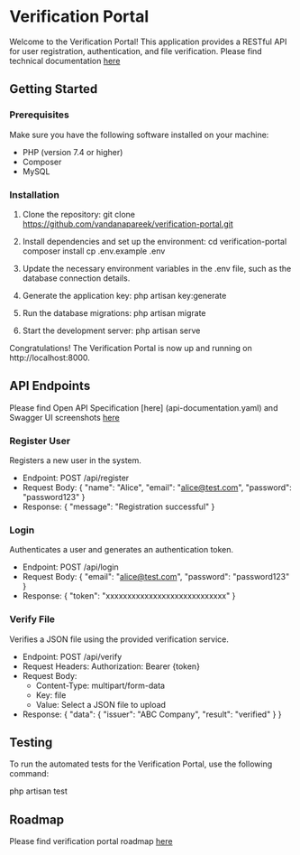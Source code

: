 # Verification Portal

Welcome to the Verification Portal! This application provides a RESTful API for user registration, authentication, and file verification.
Please find technical documentation [here](https://docs.google.com/document/d/1m_Ue6fJlOkVThO_cF8Pm-3E52goKy4JdTLra3uhvdI4/edit?usp=sharing)

## Getting Started

### Prerequisites

Make sure you have the following software installed on your machine:

- PHP (version 7.4 or higher)
- Composer
- MySQL

### Installation

1. Clone the repository:
   git clone https://github.com/vandanapareek/verification-portal.git

2. Install dependencies and set up the environment:
   cd verification-portal
   composer install
   cp .env.example .env

3. Update the necessary environment variables in the .env file, such as the database connection details.

4. Generate the application key:
   php artisan key:generate

5. Run the database migrations:
   php artisan migrate

6. Start the development server:
   php artisan serve

Congratulations! The Verification Portal is now up and running on http://localhost:8000.

## API Endpoints
Please find Open API Specification [here] (api-documentation.yaml) and Swagger UI screenshots [here](Swagger)

### Register User

Registers a new user in the system.

- Endpoint: POST /api/register
- Request Body:
  {
    "name": "Alice",
    "email": "alice@test.com",
    "password": "password123"
  }
- Response:
  {
    "message": "Registration successful"
  }

### Login

Authenticates a user and generates an authentication token.

- Endpoint: POST /api/login
- Request Body:
  {
    "email": "alice@test.com",
    "password": "password123"
  }
- Response:
  {
    "token": "xxxxxxxxxxxxxxxxxxxxxxxxxxxx"
  }

### Verify File

Verifies a JSON file using the provided verification service.

- Endpoint: POST /api/verify
- Request Headers:
  Authorization: Bearer {token}
- Request Body:
  - Content-Type: multipart/form-data
  - Key: file
  - Value: Select a JSON file to upload
- Response:
  {
    "data": {
      "issuer": "ABC Company",
      "result": "verified"
    }
  }

## Testing

To run the automated tests for the Verification Portal, use the following command:

php artisan test

## Roadmap

Please find verification portal roadmap [here](ROADMAP.md)
